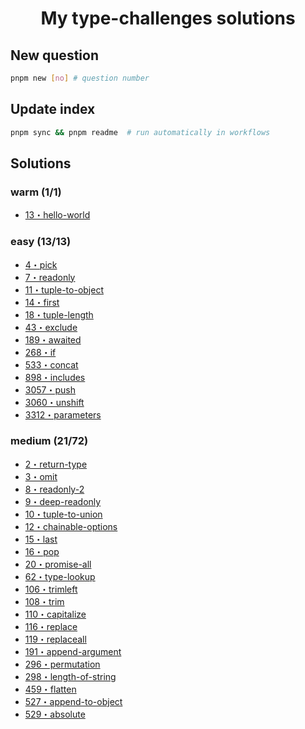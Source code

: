 <h1 align="center">My type-challenges solutions</h1>

## New question

```bash
pnpm new [no] # question number
```

## Update index

```bash
pnpm sync && pnpm readme  # run automatically in workflows
```

## Solutions

<!--challenges-start-->
<h3>warm (1/1)</h3><ul><li><a href="./questions/00013-warm-hello-world" target="_blank">13・hello-world</a> </li></ul><h3>easy (13/13)</h3><ul><li><a href="./questions/00004-easy-pick" target="_blank">4・pick</a> </li><li><a href="./questions/00007-easy-readonly" target="_blank">7・readonly</a> </li><li><a href="./questions/00011-easy-tuple-to-object" target="_blank">11・tuple-to-object</a> </li><li><a href="./questions/00014-easy-first" target="_blank">14・first</a> </li><li><a href="./questions/00018-easy-tuple-length" target="_blank">18・tuple-length</a> </li><li><a href="./questions/00043-easy-exclude" target="_blank">43・exclude</a> </li><li><a href="./questions/00189-easy-awaited" target="_blank">189・awaited</a> </li><li><a href="./questions/00268-easy-if" target="_blank">268・if</a> </li><li><a href="./questions/00533-easy-concat" target="_blank">533・concat</a> </li><li><a href="./questions/00898-easy-includes" target="_blank">898・includes</a> </li><li><a href="./questions/03057-easy-push" target="_blank">3057・push</a> </li><li><a href="./questions/03060-easy-unshift" target="_blank">3060・unshift</a> </li><li><a href="./questions/03312-easy-parameters" target="_blank">3312・parameters</a> </li></ul><h3>medium (21/72)</h3><ul><li><a href="./questions/00002-medium-return-type" target="_blank">2・return-type</a> </li><li><a href="./questions/00003-medium-omit" target="_blank">3・omit</a> </li><li><a href="./questions/00008-medium-readonly-2" target="_blank">8・readonly-2</a> </li><li><a href="./questions/00009-medium-deep-readonly" target="_blank">9・deep-readonly</a> </li><li><a href="./questions/00010-medium-tuple-to-union" target="_blank">10・tuple-to-union</a> </li><li><a href="./questions/00012-medium-chainable-options" target="_blank">12・chainable-options</a> </li><li><a href="./questions/00015-medium-last" target="_blank">15・last</a> </li><li><a href="./questions/00016-medium-pop" target="_blank">16・pop</a> </li><li><a href="./questions/00020-medium-promise-all" target="_blank">20・promise-all</a> </li><li><a href="./questions/00062-medium-type-lookup" target="_blank">62・type-lookup</a> </li><li><a href="./questions/00106-medium-trimleft" target="_blank">106・trimleft</a> </li><li><a href="./questions/00108-medium-trim" target="_blank">108・trim</a> </li><li><a href="./questions/00110-medium-capitalize" target="_blank">110・capitalize</a> </li><li><a href="./questions/00116-medium-replace" target="_blank">116・replace</a> </li><li><a href="./questions/00119-medium-replaceall" target="_blank">119・replaceall</a> </li><li><a href="./questions/00191-medium-append-argument" target="_blank">191・append-argument</a> </li><li><a href="./questions/00296-medium-permutation" target="_blank">296・permutation</a> </li><li><a href="./questions/00298-medium-length-of-string" target="_blank">298・length-of-string</a> </li><li><a href="./questions/00459-medium-flatten" target="_blank">459・flatten</a> </li><li><a href="./questions/00527-medium-append-to-object" target="_blank">527・append-to-object</a> </li><li><a href="./questions/00529-medium-absolute" target="_blank">529・absolute</a> </li></ul>
<!--challenges-end-->
